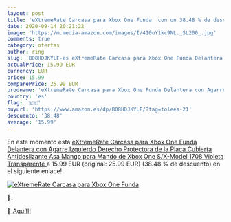 ```yaml
---
layout: post
title: 'eXtremeRate Carcasa para Xbox One Funda  con un 38.48 % de descuento'
date: 2020-09-14 20:21:22
image: 'https://m.media-amazon.com/images/I/410uY1kc9NL._SL200_.jpg'
comments: true
category: ofertas
author: ring
slug: 'B08HDJKYLF-es eXtremeRate Carcasa para Xbox One Funda Delantera con Agarre Izquierdo Derecho Protectora de la Placa Cubierta Antideslizante Asa Mango para Mando de Xbox One S/X-Model 1708 Violeta Transparente '
actualPrice: 15.99 EUR
currency: EUR
price: 15.99
comparePrice: 25.99 EUR
prodname: 'eXtremeRate Carcasa para Xbox One Funda Delantera con Agarre Izquierdo Derecho Protectora de la Placa Cubierta Antideslizante Asa Mango para Mando de Xbox One S/X-Model 1708 Violeta Transparente '
country: 'es'
flag: '🇪🇸'
buyurl: 'https://www.amazon.es/dp/B08HDJKYLF/?tag=tolees-21'
descuento: '38.48'
average: '15.99'
---
```


En este momento está [eXtremeRate Carcasa para Xbox One Funda Delantera con Agarre Izquierdo Derecho Protectora de la Placa Cubierta Antideslizante Asa Mango para Mando de Xbox One S/X-Model 1708 Violeta Transparente ](https://www.amazon.es/dp/B08HDJKYLF/?tag=tolees-21) a 15.99 EUR (original: 25.99 EUR) (38.48 %  de descuento) en el siguiente enlace!

[![eXtremeRate Carcasa para Xbox One Funda ](https://m.media-amazon.com/images/I/410uY1kc9NL._SL200_.jpg)](https://www.amazon.es/dp/B08HDJKYLF/?tag=tolees-21)

🔎:


[🛒 Aquí!!!](https://www.amazon.es/dp/B08HDJKYLF/?tag=tolees-21)
